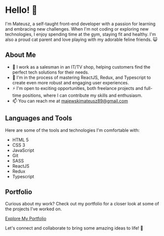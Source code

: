 # Hello! 👋

I'm Mateusz, a self-taught front-end developer with a passion for learning and embracing new challenges. When I'm not coding or exploring new technologies, I enjoy spending time at the gym, staying fit and healthy. I'm also a proud cat parent and love playing with my adorable feline friends. 😺

## About Me

- 💼 I work as a salesman in an IT/TV shop, helping customers find the perfect tech solutions for their needs.
- 🌱 I'm in the process of mastering ReactJS, Redux, and Typescript to create even more robust and engaging user experiences.
- ⚡ I'm open to exciting opportunities, both freelance projects and full-time positions, where I can contribute my skills and enthusiasm.
- 📫 You can reach me at majewskimateusz89@gmail.com

## Languages and Tools

Here are some of the tools and technologies I'm comfortable with:

- HTML 5
- CSS 3
- JavaScript
- Git
- SASS
- ReactJS
- Redux
- Typescript

## Portfolio

Curious about my work? Check out my portfolio for a closer look at some of the projects I've worked on.

[Explore My Portfolio](GraMati.github.io)

Let's connect and collaborate to bring some amazing ideas to life! 🚀
